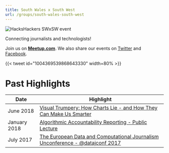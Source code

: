 ```yaml
---
title: South Wales x South West
url: /groups/south-wales-south-west
---
```


![HacksHackers SWxSW event](https://secure.meetupstatic.com/photos/event/8/6/0/9/highres_458734313.jpeg)

Connecting journalists and technologists!

Join us on **[Meetup.com](https://www.meetup.com/Hacks-Hackers-South-Wales-x-South-West/)**. We also share our events on [Twitter](https://twitter.com/hh_SWxSW) and [Facebook](https://www.facebook.com/hhswxsw).

{{< tweet id="1004369539868643330" width=80% >}}

# Past Highlights

| **Date**  | **Highlight** |  
|-----------|---------------|  
| June 2018 | [Visual Trumpery: How Charts Lie - and How They Can Make Us Smarter ](https://www.meetup.com/Hacks-Hackers-South-Wales-x-South-West/events/251269425/) |
| January 2018 | [Algorithmic Accountability Reporting - Public Lecture](https://www.meetup.com/Hacks-Hackers-South-Wales-x-South-West/events/246642535/) |   
| July 2017 | [The European Data and Computational Journalism Unconference - @datajconf 2017](https://www.meetup.com/Hacks-Hackers-South-Wales-x-South-West/events/240177690/) |
